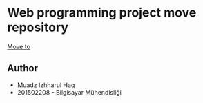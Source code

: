 # Web programming project move repository
   [Move to](https://github.com/Maviism/ppibandirma)

## Author

 - Muadz Izhharul Haq
 - 201502208 - Bilgisayar Mühendisliği

